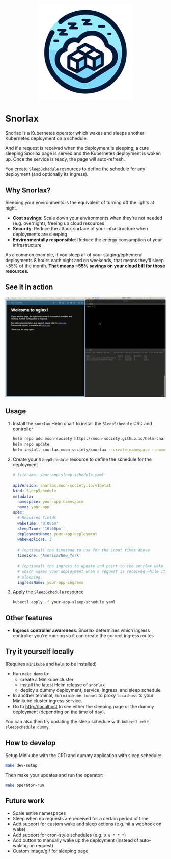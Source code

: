 <div align="center">
  <img src="./proxy/static/logo-small.png" alt="Logo" width="300">
</div>

# Snorlax

Snorlax is a Kubernetes operator which wakes and sleeps another Kubernetes deployment on a schedule.

And if a request is received when the deployment is sleeping, a cute sleeping Snorlax page is
served and the Kubernetes deployment is woken up. Once the service is ready, the page will auto-refresh.

You create `SleepSchedule` resources to define the schedule for any deployment (and optionally its ingress).


## Why Snorlax?

Sleeping your environments is the equivalent of turning off the lights at night.

- **Cost savings**: Scale down your environments when they're not needed (e.g. overnight), freeing up cloud resources
- **Security**: Reduce the attack surface of your infrastructure when deployments are sleeping
- **Environmentally responsible**: Reduce the energy consumption of your infrastructure

As a common example, if you sleep all of your staging/ephemeral deployments 8
hours each night and on weekends, that means they'll sleep ~55% of the month.
**That means ~55% savings on your cloud bill for those resources.**


## See it in action

![Snorlax Demo](./proxy/static/demo.gif)


## Usage

1. Install the `snorlax` Helm chart to install the `SleepSchedule` CRD and controller
    ```bash
    helm repo add moon-society https://moon-society.github.io/helm-charts
    helm repo update
    helm install snorlax moon-society/snorlax --create-namespace --namespace snorlax
    ```

2. Create your `SleepSchedule` resource to define the schedule for the deployment
    ```yaml
    # filename: your-app-sleep-schedule.yaml

    apiVersion: snorlax.moon-society.io/v1beta1
    kind: SleepSchedule
    metadata:
      namespace: your-app-namespace
      name: your-app
    spec:
      # Required fields
      wakeTime: '8:00am'
      sleepTime: '10:00pm'
      deploymentName: your-app-deployment
      wakeReplicas: 3

      # (optional) the timezone to use for the input times above
      timezone: 'America/New_York'

      # (optional) the ingress to update and point to the snorlax wake proxy,
      # which wakes your deployment when a request is received while it's
      # sleeping.
      ingressName: your-app-ingress
    ```

3. Apply the `SleepSchedule` resource
    ```bash
    kubectl apply -f your-app-sleep-schedule.yaml
    ```

## Other features

- **Ingress controller awareness**: Snorlax determines which ingress controller you're running so it can create the correct ingress routes

## Try it yourself locally

(Requires `minikube` and `helm` to be installed)

- Run `make demo` to:
  - create a Minikube cluster
  - install the latest Helm release of `snorlax`
  - deploy a dummy deployment, service, ingress, and sleep schedule
- In another terminal, run `minikube tunnel` to proxy `localhost` to your Minikube cluster ingress service.
- Go to [http://localhost](http://localhost) to see either the sleeping page or the dummy deployment (depending on the time of day).

You can also then try updating the sleep schedule with `kubectl edit sleepschedule dummy`.

## How to develop

Setup Minikube with the CRD and dummy application with sleep schedule:
```bash
make dev-setup
```

Then make your updates and run the operator:
```bash
make operator-run
```

## Future work

- Scale entire namespaces
- Sleep when no requests are received for a certain period of time
- Add support for custom wake and sleep actions (e.g. hit a webhook on wake)
- Add support for cron-style schedules (e.g. `0 8 * * *`)
- Add button to manually wake up the deployment (instead of auto-waking on request)
- Custom image/gif for sleeping page